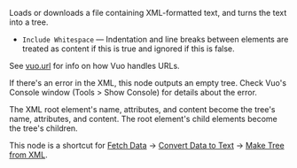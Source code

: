 Loads or downloads a file containing XML-formatted text, and turns the text into a tree.

   - `Include Whitespace` — Indentation and line breaks between elements are treated as content if this is true and ignored if this is false.

See [vuo.url](vuo-nodeset://vuo.url) for info on how Vuo handles URLs.

If there's an error in the XML, this node outputs an empty tree. Check Vuo's Console window (Tools > Show Console) for details about the error.

The XML root element's name, attributes, and content become the tree's name, attributes, and content. The root element's child elements become the tree's children.

This node is a shortcut for [Fetch Data](vuo-node://vuo.data.fetch) -> [Convert Data to Text](vuo-node://vuo.type.data.text) -> [Make Tree from XML](vuo-node://vuo.tree.make.xml).
